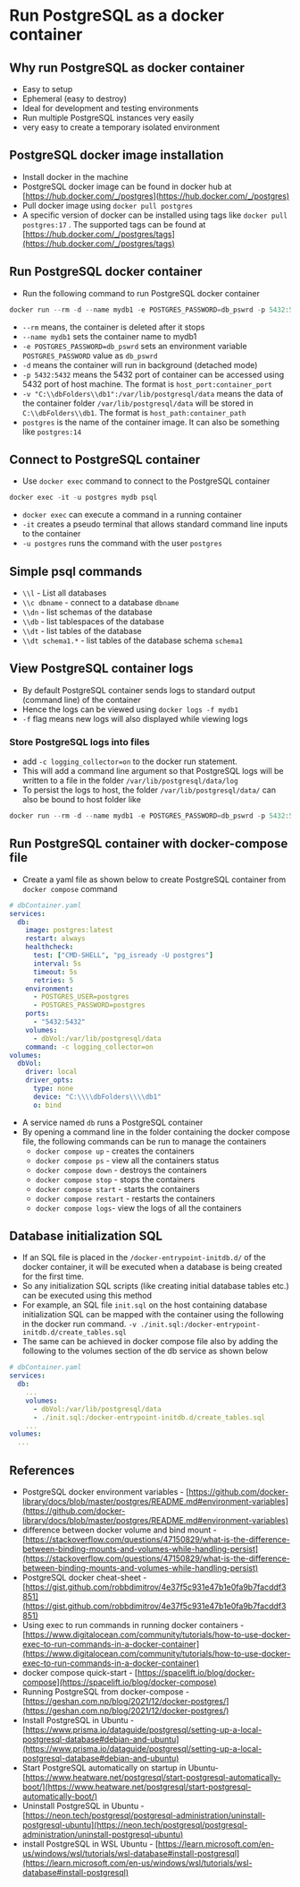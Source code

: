 # Run PostgreSQL as a docker container

## Why run PostgreSQL as docker container

-   Easy to setup
-   Ephemeral (easy to destroy)
-   Ideal for development and testing environments
-   Run multiple PostgreSQL instances very easily
-   very easy to create a temporary isolated environment

## PostgreSQL docker image installation

-   Install docker in the machine
-   PostgreSQL docker image can be found in docker hub at [https://hub.docker.com/_/postgres](https://hub.docker.com/_/postgres)
-   Pull docker image using `docker pull postgres`
-   A specific version of docker can be installed using tags like `docker pull postgres:17` . The supported tags can be found at [https://hub.docker.com/_/postgres/tags](https://hub.docker.com/_/postgres/tags)

## Run PostgreSQL docker container

-   Run the following command to run PostgreSQL docker container

```powershell
docker run --rm -d --name mydb1 -e POSTGRES_PASSWORD=db_pswrd -p 5432:5432 -v "C:\\dbFolders\\db1":/var/lib/postgresql/data postgres

```

-   `--rm` means, the container is deleted after it stops
-   `--name mydb1` sets the container name to mydb1
-   `-e POSTGRES_PASSWORD=db_pswrd` sets an environment variable `POSTGRES_PASSWORD` value as `db_pswrd`
-   `-d` means the container will run in background (detached mode)
-   `-p 5432:5432` means the 5432 port of container can be accessed using 5432 port of host machine. The format is `host_port:container_port`
-   `-v "C:\\dbFolders\\db1":/var/lib/postgresql/data` means the data of the container folder `/var/lib/postgresql/data` will be stored in `C:\\dbFolders\\db1`. The format is `host_path:container_path`
-   `postgres` is the name of the container image. It can also be something like `postgres:14`

## Connect to PostgreSQL container

-   Use `docker exec` command to connect to the PostgreSQL container

```powershell
docker exec -it -u postgres mydb psql

```

-   `docker exec` can execute a command in a running container
-   `-it` creates a pseudo terminal that allows standard command line inputs to the container
-   `-u postgres` runs the command with the user `postgres`

## Simple psql commands

-   `\\l` - List all databases
-   `\\c dbname` - connect to a database `dbname`
-   `\\dn` - list schemas of the database
-   `\\db` - list tablespaces of the database
-   `\\dt` - list tables of the database
-   `\\dt schema1.*` - list tables of the database schema `schema1`

## View PostgreSQL container logs

-   By default PostgreSQL container sends logs to standard output (command line) of the container
-   Hence the logs can be viewed using `docker logs -f mydb1`
-   `-f` flag means new logs will also displayed while viewing logs

### Store PostgreSQL logs into files

-   add `-c logging_collector=on` to the docker run statement.
-   This will add a command line argument so that PostgreSQL logs will be written to a file in the folder `/var/lib/postgresql/data/log`
-   To persist the logs to host, the folder `/var/lib/postgresql/data/` can also be bound to host folder like

```powershell
docker run --rm -d --name mydb1 -e POSTGRES_PASSWORD=db_pswrd -p 5432:5432 -v "C:\\dbFolders\\db1":/var/lib/postgresql/data postgres -c logging_collector=on

```

## Run PostgreSQL container with docker-compose file

-   Create a yaml file as shown below to create PostgreSQL container from `docker compose` command

```yaml
# dbContainer.yaml
services:
  db:
    image: postgres:latest
    restart: always
    healthcheck:
      test: ["CMD-SHELL", "pg_isready -U postgres"]
      interval: 5s
      timeout: 5s
      retries: 5
    environment:
      - POSTGRES_USER=postgres
      - POSTGRES_PASSWORD=postgres
    ports:
      - "5432:5432"
    volumes:
      - dbVol:/var/lib/postgresql/data
    command: -c logging_collector=on
volumes:
  dbVol:
    driver: local
    driver_opts:
      type: none
      device: "C:\\\\dbFolders\\\\db1"
      o: bind


```

-   A service named `db` runs a PostgreSQL container
-   By opening a command line in the folder containing the docker compose file, the following commands can be run to manage the containers
    -   `docker compose up` - creates the containers
    -   `docker compose ps` - view all the containers status
    -   `docker compose down` - destroys the containers
    -   `docker compose stop` - stops the containers
    -   `docker compose start` - starts the containers
    -   `docker compose restart` - restarts the containers
    -   `docker compose logs`- view the logs of all the containers

## Database initialization SQL

-   If an SQL file is placed in the `/docker-entrypoint-initdb.d/` of the docker container, it will be executed when a database is being created for the first time.
-   So any initialization SQL scripts (like creating initial database tables etc.) can be executed using this method
-   For example, an SQL file `init.sql` on the host containing database initialization SQL can be mapped with the container using the following in the docker run command. `-v ./init.sql:/docker-entrypoint-initdb.d/create_tables.sql`
-   The same can be achieved in docker compose file also by adding the following to the volumes section of the db service as shown below

```yaml
# dbContainer.yaml
services:
  db:
    ...
    volumes:
      - dbVol:/var/lib/postgresql/data
      - ./init.sql:/docker-entrypoint-initdb.d/create_tables.sql
    ...
volumes:
  ...

```

## References

-   PostgreSQL docker environment variables - [https://github.com/docker-library/docs/blob/master/postgres/README.md#environment-variables](https://github.com/docker-library/docs/blob/master/postgres/README.md#environment-variables)
-   difference between docker volume and bind mount - [https://stackoverflow.com/questions/47150829/what-is-the-difference-between-binding-mounts-and-volumes-while-handling-persist](https://stackoverflow.com/questions/47150829/what-is-the-difference-between-binding-mounts-and-volumes-while-handling-persist)
-   PostgreSQL docker cheat-sheet - [https://gist.github.com/robbdimitrov/4e37f5c931e47b1e0fa9b7facddf3851](https://gist.github.com/robbdimitrov/4e37f5c931e47b1e0fa9b7facddf3851)
-   Using exec to run commands in running docker containers - [https://www.digitalocean.com/community/tutorials/how-to-use-docker-exec-to-run-commands-in-a-docker-container](https://www.digitalocean.com/community/tutorials/how-to-use-docker-exec-to-run-commands-in-a-docker-container)
-   docker compose quick-start - [https://spacelift.io/blog/docker-compose](https://spacelift.io/blog/docker-compose)
-   Running PostgreSQL from docker-compose - [https://geshan.com.np/blog/2021/12/docker-postgres/](https://geshan.com.np/blog/2021/12/docker-postgres/)
-   Install PostgreSQL in Ubuntu - [https://www.prisma.io/dataguide/postgresql/setting-up-a-local-postgresql-database#debian-and-ubuntu](https://www.prisma.io/dataguide/postgresql/setting-up-a-local-postgresql-database#debian-and-ubuntu)
-   Start PostgreSQL automatically on startup in Ubuntu- [https://www.heatware.net/postgresql/start-postgresql-automatically-boot/](https://www.heatware.net/postgresql/start-postgresql-automatically-boot/)
-   Uninstall PostgreSQL in Ubuntu - [https://neon.tech/postgresql/postgresql-administration/uninstall-postgresql-ubuntu](https://neon.tech/postgresql/postgresql-administration/uninstall-postgresql-ubuntu)
-   install PostgreSQL in WSL Ubuntu - [https://learn.microsoft.com/en-us/windows/wsl/tutorials/wsl-database#install-postgresql](https://learn.microsoft.com/en-us/windows/wsl/tutorials/wsl-database#install-postgresql)
<!--stackedit_data:
eyJoaXN0b3J5IjpbLTE5MDkzMTEwMCwtMTk2MDA0MTk3M119
-->